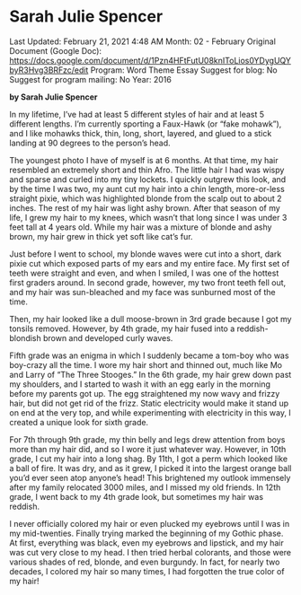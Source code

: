 # Sarah Julie Spencer

Last Updated: February 21, 2021 4:48 AM
Month: 02 - February
Original Document (Google Doc): https://docs.google.com/document/d/1Pzn4HFtFutU08knIToLios0YDygUQYbyR3Hvg3BRFzc/edit
Program: Word Theme Essay
Suggest for blog: No
Suggest for program mailing: No
Year: 2016

**by Sarah Julie Spencer**

In my lifetime, I’ve had at least 5 different styles of hair and at least 5 different lengths. I’m currently sporting a Faux-Hawk (or “fake mohawk”), and I like mohawks thick, thin, long, short, layered, and glued to a stick landing at 90 degrees to the person’s head.

The youngest photo I have of myself is at 6 months. At that time, my hair resembled an extremely short and thin Afro. The little hair I had was wispy and sparse and curled into my tiny lockets. I quickly outgrew this look, and by the time I was two, my aunt cut my hair into a chin length, more-or-less straight pixie, which was highlighted blonde from the scalp out to about 2 inches. The rest of my hair was light ashy brown. After that season of my life, I grew my hair to my knees, which wasn’t that long since I was under 3 feet tall at 4 years old. While my hair was a mixture of blonde and ashy brown, my hair grew in thick yet soft like cat’s fur.

Just before I went to school, my blonde waves were cut into a short, dark pixie cut which exposed parts of my ears and my entire face. My first set of teeth were straight and even, and when I smiled, I was one of the hottest first graders around. In second grade, however, my two front teeth fell out, and my hair was sun-bleached and my face was sunburned most of the time.

Then, my hair looked like a dull moose-brown in 3rd grade because I got my tonsils removed. However, by 4th grade, my hair fused into a reddish-blondish brown and developed curly waves.

Fifth grade was an enigma in which I suddenly became a tom-boy who was boy-crazy all the time. I wore my hair short and thinned out, much like Mo and Larry of “The Three Stooges.” In the 6th grade, my hair grew down past my shoulders, and I started to wash it with an egg early in the morning before my parents got up. The egg straightened my now wavy and frizzy hair, but did not get rid of the frizz. Static electricity would make it stand up on end at the very top, and while experimenting with electricity in this way, I created a unique look for sixth grade.

For 7th through 9th grade, my thin belly and legs drew attention from boys more than my hair did, and so I wore it just whatever way. However, in 10th grade, I cut my hair into a long shag. By 11th, I got a perm which looked like a ball of fire. It was dry, and as it grew, I picked it into the largest orange ball you’d ever seen atop anyone’s head! This brightened my outlook immensely after my family relocated 3000 miles, and I missed my old friends. In 12th grade, I went back to my 4th grade look, but sometimes my hair was reddish.

I never officially colored my hair or even plucked my eyebrows until I was in my mid-twenties. Finally trying marked the beginning of my Gothic phase. At first, everything was black, even my eyebrows and lipstick, and my hair was cut very close to my head. I then tried herbal colorants, and those were various shades of red, blonde, and even burgundy. In fact, for nearly two decades, I colored my hair so many times, I had forgotten the true color of my hair!